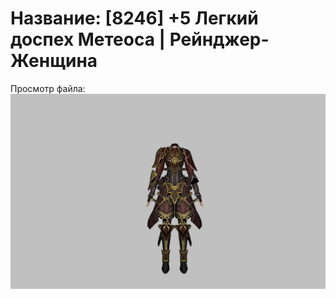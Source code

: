# Название: [8246] +5 Легкий доспех Метеоса | Рейнджер-Женщина

Просмотр файла:
![p030030.png](p030030.png)